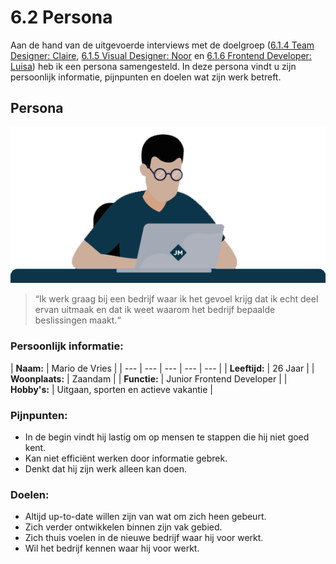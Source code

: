 # 6.2 Persona

Aan de hand van de uitgevoerde interviews met de doelgroep \([6.1.4 Team Designer: Claire](6.1-interviews/6.1.4-team-designer-claire.md), [6.1.5 Visual Designer: Noor](6.1-interviews/6.1.5-visual-designer-noor.md) en [6.1.6 Frontend Developer: Luisa](6.1-interviews/6.1.6-frontend-developer-luisa.md)\) heb ik een persona samengesteld. In deze persona vindt u zijn persoonlijk informatie, pijnpunten en doelen wat zijn werk betreft. 

## Persona

![Doelgroep \(Toredjo, K. 2018\)](../.gitbook/assets/doelgroep-man.png)

> “Ik werk graag bij een bedrijf waar ik het gevoel krijg dat ik echt deel ervan uitmaak en dat ik weet waarom het bedrijf bepaalde beslissingen maakt.“

### **Persoonlijk informatie:**

| **Naam:** | Mario de Vries |
| --- | --- | --- | --- | --- |
| **Leeftijd:** | 26 Jaar |
| **Woonplaats:** | Zaandam |
| **Functie:** | Junior Frontend Developer |
| **Hobby's:** | Uitgaan, sporten en actieve vakantie |

### **Pijnpunten:**

* In de begin vindt hij lastig om op mensen te stappen die hij niet goed kent.
* Kan niet efficiënt werken door informatie gebrek. 
* Denkt dat hij zijn werk alleen kan doen.

### **Doelen:**

* Altijd up-to-date willen zijn van wat om zich heen gebeurt.
* Zich verder ontwikkelen binnen zijn vak gebied.
* Zich thuis voelen in de nieuwe bedrijf waar hij voor werkt.
* Wil het bedrijf kennen waar hij voor werkt.

